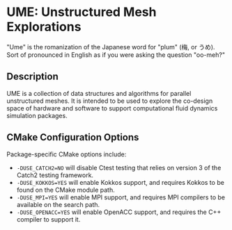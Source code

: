 # UME: Unstructured Mesh Explorations

"Ume" is the romanization of the Japanese word for "plum" (梅, or うめ).
Sort of pronounced in English as if you were asking the question
"oo-meh?"

## Description

UME is a collection of data structures and algorithms for parallel
unstructured meshes.  It is intended to be used to explore the
co-design space of hardware and software to support computational
fluid dynamics simulation packages.

## CMake Configuration Options

Package-specific CMake options include:
* `-DUSE_CATCH2=NO` will disable Ctest testing that relies on version 3 
  of the Catch2 testing framework.
* `-DUSE_KOKKOS=YES` will enable Kokkos support, and requires Kokkos
  to be found on the CMake module path.
* `-DUSE_MPI=YES` will enable MPI support, and requires MPI compilers
  to be available on the search path.
* `-DUSE_OPENACC=YES` will enable OpenACC support, and requires the
  C++ compiler to support it.



